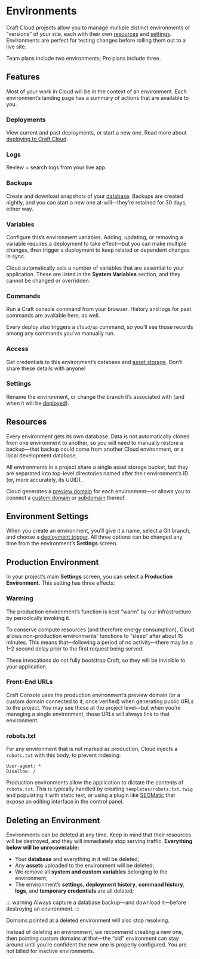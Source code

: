 # Environments

Craft Cloud projects allow you to manage multiple distinct environments or “versions” of your site, each with their own [resources](#resources) and [settings](#environment-settings). Environments are perfect for testing changes before rolling them out to a live site.

Team plans include two environments; Pro plans include three.

## Features

Most of your work in Cloud will be in the context of an environment. Each environment’s landing page has a summary of actions that are available to you.

### Deployments

View current and past deployments, or start a new one. Read more about [deploying to Craft Cloud](deployment.md).

### Logs

Review + search logs from your live app.

### Backups

Create and download snapshots of your [database](databases.md). Backups are created nightly, and you can start a new one at-will—they’re retained for 30 days, either way.

### Variables

Configure this’s environment variables. Adding, updating, or removing a variable requires a deployment to take effect—but you can make multiple changes, then trigger a deployment to keep related or dependent changes in sync.

Cloud automatically sets a number of variables that are essential to your application. These are listed in the **System Variables** section, and they cannot be changed or overridden.

### Commands

Run a Craft console command from your browser. History and logs for past commands are available here, as well.

Every deploy also triggers a `cloud/up` command, so you’ll see those records among any commands you’ve manually run.

### Access

Get credentials to this environment’s database and [asset storage](assets.md). Don’t share these details with anyone!

### Settings

Rename the environment, or change the branch it’s associated with (and when it will be [deployed](deployment.md)).

## Resources

Every environment gets its own database. Data is not automatically cloned from one environment to another, so you will need to manually restore a backup—that backup could come from another Cloud environment, or a local development database.

All environments in a project share a single asset storage bucket, but they are separated into top-level directories named after their environment’s ID (or, more accurately, its UUID).

Cloud generates a [preview domain](domains.md) for each environment—or allows you to connect a [custom domain](domains.md#adding-a-domain) or [subdomain](domains.md#subdomains) thereof.

## Environment Settings

When you create an environment, you’ll give it a name, select a Git branch, and choose a [deployment trigger](deployment.md#deployment-triggers). All three options can be changed any time from the environment’s **Settings** screen.

## Production Environment

In your project’s main **Settings** screen, you can select a **Production Environment**. This setting has three effects:

### Warming

The production environment’s function is kept “warm” by our infrastructure by periodically invoking it.

To conserve compute resources (and therefore energy consumption), Cloud allows non-production environments’ functions to “sleep” after about 15 minutes. This means that—following a period of no activity—there may be a 1–2 second delay prior to the first request being served.

These invocations do not fully bootstrap Craft, so they will be invisible to your application.

### Front-End URLs

Craft Console uses the production environment’s preview domain (or a custom domain connected to it, once verified) when generating public URLs to the project. You may see these at the project level—but when you’re managing a single environment, those URLs will always link to that environment.

### robots.txt

For any environment that is not marked as production, Cloud injects a `robots.txt` with this body, to prevent indexing:

```
User-agent: *
Disallow: /
```
Production environments allow the application to dictate the contents of `robots.txt`. This is typically handled by creating `templates/robots.txt.twig` and populating it with static text, or using a plugin like [SEOMatic](plugin:seomatic) that expose an editing interface in the control panel.

## Deleting an Environment

Environments can be deleted at any time. Keep in mind that their resources will be destroyed, and they will immediately stop serving traffic. **Everything below will be unrecoverable:**

- Your **database** and everything in it will be deleted;
- Any **assets** uploaded to the environment will be deleted;
- We remove all **system and custom variables** belonging to the environment;
- The environment’s **settings**, **deployment history**, **command history**, **logs**, and **temporary credentials** are all deleted;

::: warning
Always capture a database backup—and download it—before destroying an environment.
:::

Domains pointed at a deleted environment will also stop resolving.

Instead of deleting an environment, we recommend creating a new one, then pointing custom domains at that—the “old” environment can stay around until you’re confident the new one is properly configured. You are not billed for inactive environments.
